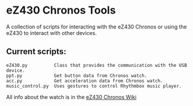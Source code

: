 # eZ430 Chronos Tools

A collection of scripts for interacting with the eZ430 Chronos or using the eZ430 to interact with other devices.

## Current scripts:
    eZ430.py          Class that provides the communication with the USB device.
    ppt.py            Get button data from Chronos watch.
    acc.py            Get acceleration data from Chronos watch.
    music_control.py  Uses gestures to control Rhythmbox music player.

All info about the watch is in the [eZ430 Chronos Wiki]

[eZ430 Chronos Wiki]: http://processors.wiki.ti.com/index.php/EZ430-Chronos
